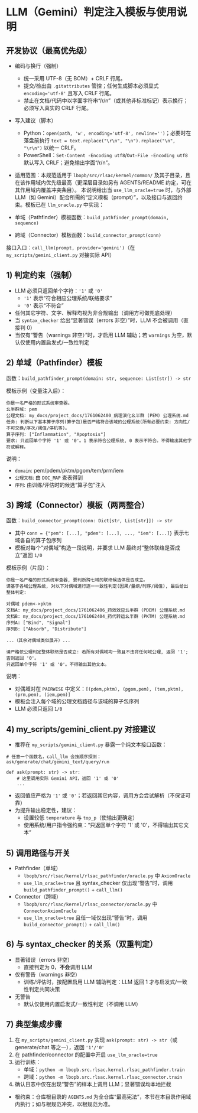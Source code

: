 ﻿# LLM（Gemini）判定注入模板与使用说明

## 开发协议（最高优先级）

- 编码与换行（强制）
    - 统一采用 UTF-8（无 BOM）+ CRLF 行尾。
    - 提交/检出由 `.gitattributes` 管控；任何生成脚本必须显式 `encoding='utf-8'` 且写入 CRLF 行尾。
    - 禁止在文档/代码中以字面字符串“/r/n”（或其他非标准标记）表示换行；必须写入真实的 CRLF 行尾。
- 写入建议（脚本）
    - Python：`open(path, 'w', encoding='utf-8', newline='')`；必要时在落盘前执行
      `text = text.replace("\r\n", "\n").replace("\n", "\r\n")` 以统一 CRLF。
    - PowerShell：`Set-Content -Encoding utf8`/`Out-File -Encoding utf8` 默认写入 CRLF；避免输出字面“/r/n”。
- 适用范围：本规范适用于 `lbopb/src/rlsac/kernel/common/` 及其子目录，且在该作用域内优先级最高（更深层目录如另有
  AGENTS/README 约定，可在其作用域内覆盖冲突条目）。
  本说明给出当 `use_llm_oracle=true` 时，与外部 LLM（如 Gemini）配合所需的“定义模板（prompt）”，以及接口与返回约束。模板已在
  `llm_oracle.py` 中实现：

- 单域（Pathfinder）模板函数：`build_pathfinder_prompt(domain, sequence)`
- 跨域（Connector）模板函数：`build_connector_prompt(conn)`

接口入口：`call_llm(prompt, provider='gemini')`（在 `my_scripts/gemini_client.py` 对接实际 API）

## 1) 判定约束（强制）

- LLM 必须只返回单个字符：`'1'` 或 `'0'`
    - `'1'` 表示“符合相应公理系统/联络要求”
    - `'0'` 表示“不符合”
- 任何其它字符、文字、解释均视为非合规输出（调用方可做兜底处理）
- 当 `syntax_checker` 给出“显著错误（errors 非空）”时，LLM 不会被调用（直接判 0）
- 当仅有“警告（warnings 非空）”时，才启用 LLM 辅助；若 `warnings` 为空，默认仅使用内置启发式/一致性判定

## 2) 单域（Pathfinder）模板

函数：`build_pathfinder_prompt(domain: str, sequence: List[str]) -> str`

模板示例（变量注入后）：

```
你是一名严格的形式系统审查器。
幺半群域: pem
公理文档: my_docs/project_docs/1761062400_病理演化幺半群 (PEM) 公理系统.md
任务: 判断以下基本算子序列(算子包)是否严格符合该域的公理系统(所有必要约束: 方向性/不可交换/序次/阈值/停机等)。
算子序列: ["Inflammation", "Apoptosis"]
要求: 只返回单个字符 '1' 或 '0'。1 表示符合公理系统, 0 表示不符合。不得输出其他字符或解释。
```

说明：

- `domain`: pem/pdem/pktm/pgom/tem/prm/iem
- `公理文档`: 由 `DOC_MAP` 查表得到
- `序列`: 由训练/评估时的候选“算子包”注入

## 3) 跨域（Connector）模板（两两整合）

函数：`build_connector_prompt(conn: Dict[str, List[str]]) -> str`

- 其中 `conn = {"pem": [...], "pdem": [...], ..., "iem": [...]}` 表示七域各自的算子包序列
- 模板对每个“对偶域”构造一段说明，并要求 LLM 最终对“整体联络是否成立”返回 `1/0`

模板示例（片段）：

```
你是一名严格的形式系统审查器, 要判断跨七域的联络候选体是否成立。
请基于各域公理系统, 对以下对偶域进行逐一一致性判定(因果/量纲/时序/阈值), 最后给出整体判定: 

对偶域 pdem<->pktm
文档A: my_docs/project_docs/1761062406_药效效应幺半群 (PDEM) 公理系统.md
文档B: my_docs/project_docs/1761062404_药代转运幺半群 (PKTM) 公理系统.md
序列A: ["Bind", "Signal"]
序列B: ["Absorb", "Distribute"]

...（其余对偶域类似展开）...

请严格依公理判定整体联络是否成立: 若所有对偶域均一致且不违背任何域公理, 返回 '1'; 否则返回 '0'。
只返回单个字符 '1' 或 '0'。不得输出其他文本。
```

说明：

- 对偶域对在 `PAIRWISE` 中定义：`[(pdem,pktm), (pgom,pem), (tem,pktm), (prm,pem), (iem,pem)]`
- 模板会注入每个域的公理文档路径与该域的算子包序列
- LLM 必须只返回 `1/0`

## 4) my_scripts/gemini_client.py 对接建议

- 推荐在 `my_scripts/gemini_client.py` 暴露一个纯文本接口函数：

```
# 任意一个函数名，call_llm 会按顺序探测：ask/generate/chat/gemini_text/query/run

def ask(prompt: str) -> str:
    # 这里调用实际 Gemini API，返回 '1' 或 '0'
    ...
```

- 返回值应严格为 `'1'` 或 `'0'`；若返回其它内容，调用方会尝试解析（不保证可靠）
- 为提升输出稳定性，建议：
    - 设置较低 `temperature` 与 `top_p`（使输出更确定）
    - 使用系统/用户指令强约束：“只返回单个字符 '1' 或 '0'，不得输出其它文本”

## 5) 调用路径与开关

- Pathfinder（单域）
    - `lbopb/src/rlsac/kernel/rlsac_pathfinder/oracle.py` 中 `AxiomOracle`
    - `use_llm_oracle=true` 且 syntax_checker 仅出现“警告”时，调用 `build_pathfinder_prompt()` + `call_llm()`
- Connector（跨域）
    - `lbopb/src/rlsac/kernel/rlsac_connector/oracle.py` 中 `ConnectorAxiomOracle`
    - `use_llm_oracle=true` 且任一域仅出现“警告”时，调用 `build_connector_prompt()` + `call_llm()`

## 6) 与 syntax_checker 的关系（双重判定）

- 显著错误（errors 非空）
    - 直接判定为 0，**不会**调用 LLM
- 仅有警告（warnings 非空）
    - 训练/评估时，按配置启用 LLM 辅助判定：LLM 返回 1 才与启发式/一致性判定共同决策
- 无警告
    - 默认仅使用内置启发式/一致性判定（不调用 LLM）

## 7) 典型集成步骤

1. 在 `my_scripts/gemini_client.py` 实现 `ask(prompt: str) -> str`（或 generate/chat 等之一），返回 `'1'/'0'`
2. 在 pathfinder/connector 的配置中开启 `use_llm_oracle=true`
3. 运行训练：
    - 单域：`python -m lbopb.src.rlsac.kernel.rlsac_pathfinder.train`
    - 跨域：`python -m lbopb.src.rlsac.kernel.rlsac_connector.train`
4. 确认日志中仅在出现“警告”的样本上调用 LLM；显著错误均本地拦截

- 根约束：仓库根目录的 `AGENTS.md` 为全仓库“最高宪法”，本节在本目录作用域内执行；如与根规范冲突，以根规范为准。